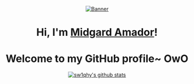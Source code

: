 <p align="center">
  <a href=""><img src="https://media.giphy.com/media/v1.Y2lkPTc5MGI3NjExOGNhdzFjN294dmR4eDhhaXdyb3pybnZlbzhrdG1jcGptdWE3czEzciZlcD12MV9pbnRlcm5hbF9naWZfYnlfaWQmY3Q9Zw/odG50lUOUgl5qEz1OT/giphy.gif" alt="Banner"></a>
</p>

<h1 align="center">Hi, I'm <a href="[https://www.edisonlee55.com](https://www.icegif.com/wp-content/uploads/2023/03/icegif-1087.gif)">Midgard Amador</a>!</h1>
<h1 align="center">Welcome to my GitHub profile~ OwO</h1>


<p align="center">
  <a href="https://github.com/sw1qhy"><img src="https://github-readme-stats.vercel.app/api?username=sw1qhy&hide_border=true&show_icons=true" alt="sw1qhy's github stats"></a>
</p>
